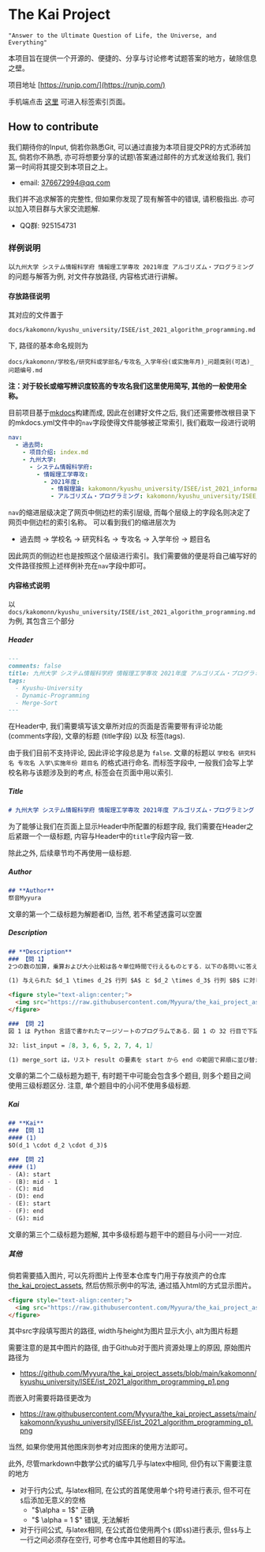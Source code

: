 # The Kai Project
```text
"Answer to the Ultimate Question of Life, the Universe, and Everything"
```

本项目旨在提供一个开源的、便捷的、分享与讨论修考试题答案的地方，破除信息之壁。

项目地址 [https://runjp.com/](https://runjp.com/)

手机端点击 [这里](https://runjp.com/tags/) 可进入标签索引页面。

## How to contribute
我们期待你的Input, 倘若你熟悉Git, 可以通过直接为本项目提交PR的方式添砖加瓦, 倘若你不熟悉, 亦可将想要分享的试题\答案通过邮件的方式发送给我们, 我们第一时间将其提交到本项目之上。

* email: 376672994@qq.com

我们并不追求解答的完整性, 但如果你发现了现有解答中的错误, 请积极指出. 亦可以加入项目群与大家交流题解.

* QQ群: 925154731

### 样例说明
以`九州大学 システム情報科学府 情報理工学専攻 2021年度 アルゴリズム・プログラミング`的问题与解答为例, 对文件存放路径, 内容格式进行讲解。

#### 存放路径说明
其对应的文件置于

`docs/kakomonn/kyushu_university/ISEE/ist_2021_algorithm_programming.md`

下, 路径的基本命名规则为

`docs/kakomonn/学校名/研究科或学部名/专攻名_入学年份(或实施年月)_问题类别(可选)_问题编号.md`

**注：对于较长或缩写辨识度较高的专攻名我们这里使用简写, 其他的一般使用全称。**

目前项目基于[mkdocs](https://www.mkdocs.org/)构建而成, 因此在创建好文件之后, 我们还需要修改根目录下的mkdocs.yml文件中的`nav`字段使得文件能够被正常索引, 我们截取一段进行说明

```yaml
nav:
  - 過去問:
    - 项目介绍: index.md
    - 九州大学:
      - システム情報科学府:
        - 情報理工学専攻:
          - 2021年度:
            - 情報理論: kakomonn/kyushu_university/ISEE/ist_2021_information_theory.md
            - アルゴリズム・プログラミング: kakomonn/kyushu_university/ISEE/ist_2021_algorithm_programming.md
```

`nav`的缩进层级决定了网页中侧边栏的索引层级, 而每个层级上的字段名则决定了网页中侧边栏的索引名称。
可以看到我们的缩进层次为

- 過去問 -> 学校名 -> 研究科名 -> 专攻名 -> 入学年份 -> 题目名

因此网页的侧边栏也是按照这个层级进行索引。我们需要做的便是将自己编写好的文件路径按照上述样例补充在`nav`字段中即可。

#### 内容格式说明
以`docs/kakomonn/kyushu_university/ISEE/ist_2021_algorithm_programming.md`为例, 其包含三个部分

##### Header
```markdown
---
comments: false
title: 九州大学 システム情報科学府 情報理工学専攻 2021年度 アルゴリズム・プログラミング
tags:
  - Kyushu-University
  - Dynamic-Programming
  - Merge-Sort
---
```

在Header中, 我们需要填写该文章所对应的页面是否需要带有评论功能 (comments字段), 文章的标题 (title字段) 以及 标签(tags).

由于我们目前不支持评论, 因此评论字段总是为 `false`. 文章的标题以 `学校名 研究科名 专攻名 入学\实施年份 题目名` 的格式进行命名. 而标签字段中, 一般我们会写上学校名称与该题涉及到的考点, 标签会在页面中用以索引.

##### Title
```markdown
# 九州大学 システム情報科学府 情報理工学専攻 2021年度 アルゴリズム・プログラミング
```

为了能够让我们在页面上显示Header中所配置的标题字段, 我们需要在Header之后紧跟一个一级标题, 内容与Header中的`title`字段内容一致.

除此之外, 后续章节均不再使用一级标题.

##### Author
```markdown
## **Author**
祭音Myyura
```

文章的第一个二级标题为解题者ID, 当然, 若不希望透露可以空置

##### Description
```markdown
## **Description**
### 【問 1】
2つの数の加算，乗算および大小比較は各々単位時間で行えるものとする．以下の各問いに答えよ．

(1) 与えられた $d_1 \times d_2$ 行列 $A$ と $d_2 \times d_3$ 行列 $B$ に対し，アルゴリズム 1 はそれらの積 $C = AB$ を求める．アルゴリズム 1 の時間計算量を答えよ．

<figure style="text-align:center;">
  <img src="https://raw.githubusercontent.com/Myyura/the_kai_project_assets/main/kakomonn/kyushu_university/ISEE/ist_2021_algorithm_programming_p1.png" width="500" height="240" alt=""/>
</figure>

### 【問 2】
図 1 は Python 言語で書かれたマージソートのプログラムである．図 1 の 32 行目で下記の入力が与えられている．次の問いに答えよ．

32: list_input = [8, 3, 6, 5, 2, 7, 4, 1]

(1) merge_sort は，リスト result の要素を start から end の範囲で昇順に並び替える関数である．空欄(A)-(G)を埋め，関数merge sortを完成せよ．
```

文章的第二个二级标题为题干, 有时题干中可能会包含多个题目, 则多个题目之间使用三级标题区分. 注意, 单个题目中的小问不使用多级标题.

##### Kai
```markdown
## **Kai**
### 【問 1】
#### (1)
$O(d_1 \cdot d_2 \cdot d_3)$

### 【問 2】
#### (1)
- (A): start
- (B): mid - 1
- (C): mid
- (D): end
- (E): start
- (F): end
- (G): mid
```

文章的第三个二级标题为题解, 其中多级标题与题干中的题目与小问一一对应.

##### 其他
倘若需要插入图片, 可以先将图片上传至本仓库专门用于存放资产的仓库[the_kai_project_assets](https://github.com/Myyura/the_kai_project_assets), 然后仿照示例中的写法, 通过插入html的方式显示图片。

```html
<figure style="text-align:center;">
  <img src="https://raw.githubusercontent.com/Myyura/the_kai_project_assets/main/kakomonn/kyushu_university/ISEE/ist_2021_algorithm_programming_p1.png" width="500" height="240" alt=""/>
</figure>
```

其中src字段填写图片的路径, width与height为图片显示大小, alt为图片标题

需要注意的是其中图片的路径, 由于Github对于图片资源处理上的原因, 原始图片路径为

- https://github.com/Myyura/the_kai_project_assets/blob/main/kakomonn/kyushu_university/ISEE/ist_2021_algorithm_programming_p1.png

而嵌入时需要将路径更改为

- https://raw.githubusercontent.com/Myyura/the_kai_project_assets/main/kakomonn/kyushu_university/ISEE/ist_2021_algorithm_programming_p1.png

当然, 如果你使用其他图床则参考对应图床的使用方法即可。

此外, 尽管markdown中数学公式的编写几乎与latex中相同, 但仍有以下需要注意的地方

- 对于行内公式, 与latex相同, 在公式的首尾使用单个`$`符号进行表示, 但不可在`$`后添加无意义的空格
  - "\$\alpha = 1\$" 正确
  - "\$ \alpha = 1 \$" 错误, 无法解析
- 对于行间公式, 与latex相同, 在公式首位使用两个`$` (即`$$`)进行表示, 但`$$`与上一行之间必须存在空行, 可参考仓库中其他题目的写法。